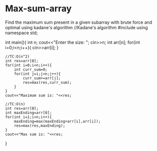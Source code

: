 # Max-sum-array
Find the maximum sum present in a given subarray with brute force and optimal using kadane's algorithm
//Kadane's algorithm
#include<iostream>
using namespace std;

int main(){
	int n;
	cout<<"Enter the size: ";
	cin>>n;
	int arr[n];
	for(int i=0;i<n;i++){
		cin>>arr[i];
	}
	
	//TC:O(n^2)
	int res=arr[0];
	for(int i=0;i<n;i++){
		int curr_sum=0;
		for(int j=i;j<n;j++){
			curr_sum+=arr[j];
			res=max(res,curr_sum);
		}
	}
	cout<<"Maximum sum is: "<<res;
	
	//TC:O(n)
	int res=arr[0];
	int maxEnding=arr[0];
	for(int i=1;i<n;i++){
		maxEnding=max(maxEnding+arr[i],arr[i]);
		res=max(res,maxEnding);
	}
	cout<<"Max sum is: "<<res;
}
